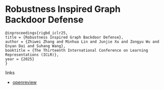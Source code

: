 # Robustness Inspired Graph Backdoor Defense

```
@inproceedings{rigbd_iclr25,
title = {Robustness Inspired Graph Backdoor Defense},
author = {Zhiwei Zhang and Minhua Lin and Junjie Xu and Zongyu Wu and Enyan Dai and Suhang Wang},
booktitle = {The Thirteenth International Conference on Learning Representations (ICLR)},
year = {2025}
}
```

links
- [openreview](https://openreview.net/forum?id=trKNi4IUiP)
